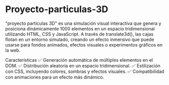# Proyecto-particulas-3D

"proyecto particulas 3D" es una simulación visual interactiva que genera y posiciona dinámicamente 1000 elementos en un espacio tridimensional utilizando HTML, CSS y JavaScript. A través de translate3d(), las cajas flotan en un entorno simulado, creando un efecto inmersivo que puede usarse para fondos animados, efectos visuales o experimentos gráficos en la web.

Características
✅ Generación automática de múltiples elementos en el DOM.
✅ Distribución aleatoria en un espacio tridimensional.
✅ Estilización con CSS, incluyendo colores, sombras y efectos visuales.
✅ Compatibilidad con animaciones para un efecto más dinámico.

